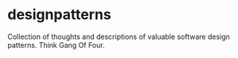 # designpatterns
Collection of thoughts and descriptions of valuable software design patterns.  Think Gang Of Four.
